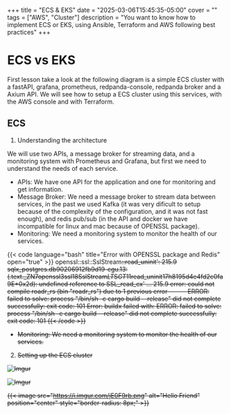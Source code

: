 +++
title = "ECS & EKS"
date = "2025-03-06T15:45:35-05:00"
cover = ""
tags = ["AWS", "Cluster"]
description = "You want to know how to implement ECS or EKS, using Ansible, Terraform and AWS following best practices"
+++

# ECS vs EKS

First lesson take a look at the following diagram is a simple ECS cluster with a fastAPI, grafana, prometheus, redpanda-console, redpanda broker and a Axium API.
We will see how to setup a ECS cluster using this services, with the AWS console and with Terraform.

## ECS

1. Understanding the architecture

We will use two APIs, a message broker for streaming data, and a monitoring system with Prometheus and Grafana, but first we need to understand the needs of each service.

  - APIs: We have one API for the application and one for monitoring and get information.
  - Message Broker: We need a message broker to stream data between services, in the past we used Kafka (it was very dificult to setup because of the complexity of the configuration, and it was not fast enough), and redis pub/sub (in the API and docker we have incompatible for linux and mac because of OPENSSL package).
  - Monitoring: We need a monitoring system to monitor the health of our services.

  {{< code language="bash" title="Error with OPENSSL package and Redis" open="true" >}}
    openssl::ssl::SslStream<S>::read_uninit':
    215.9           sqlx_postgres.db90206912fb9d19-cgu.13:(.text._ZN7openssl3ssl18SslStream$LT$S$GT$11read_uninit17h8195d4e4fd2c0fa9E+0x2d): undefined reference to SSL_read_ex'
    ...
    215.9 error: could not compile roadr_rs (bin "roadr_rs") due to 1 previous error
    ------
    ERROR: failed to solve: process "/bin/sh -c cargo build --release" did not complete successfully: exit code: 101
    Error: buildx failed with: ERROR: failed to solve: process "/bin/sh -c cargo build --release" did not complete successfully: exit code: 101
  {{< /code >}}

  - Monitoring: We need a monitoring system to monitor the health of our services.

2. Setting up the ECS cluster

![Imgur](https://i.imgur.com/jE0F9rb.png)

![Imgur](https://i.imgur.com/KwqUAYm.png)


{{< image src="https://i.imgur.com/jE0F9rb.png" alt="Hello Friend" position="center" style="border-radius: 8px;" >}}
